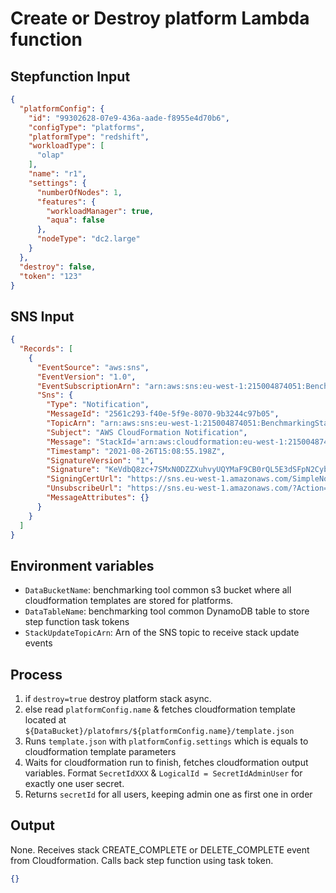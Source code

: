 # Create or Destroy platform Lambda function

## Stepfunction Input

```json
{
  "platformConfig": {
    "id": "99302628-07e9-436a-aade-f8955e4d70b6",
    "configType": "platforms",
    "platformType": "redshift",
    "workloadType": [
      "olap"
    ],
    "name": "r1",
    "settings": {
      "numberOfNodes": 1,
      "features": {
        "workloadManager": true,
        "aqua": false
      },
      "nodeType": "dc2.large"
    }
  },
  "destroy": false,
  "token": "123"
}
```

## SNS Input

```json
{
  "Records": [
    {
      "EventSource": "aws:sns",
      "EventVersion": "1.0",
      "EventSubscriptionArn": "arn:aws:sns:eu-west-1:215004874051:BenchmarkingStack-StackUpdateD4D06B42-1MEOUCBM59PEU:6a876588-32f3-4caa-a934-e99aa5a43d82",
      "Sns": {
        "Type": "Notification",
        "MessageId": "2561c293-f40e-5f9e-8070-9b3244c97b05",
        "TopicArn": "arn:aws:sns:eu-west-1:215004874051:BenchmarkingStack-StackUpdateD4D06B42-1MEOUCBM59PEU",
        "Subject": "AWS CloudFormation Notification",
        "Message": "StackId='arn:aws:cloudformation:eu-west-1:215004874051:stack/redshift-r2/b26b5fb0-067e-11ec-a16b-024d61df1881'\nTimestamp='2021-08-26T15:08:55.159Z'\nEventId='87ddb530-067f-11ec-a53d-0acc532cbdcd'\nLogicalResourceId='redshift-r2'\nNamespace='215004874051'\nPhysicalResourceId='arn:aws:cloudformation:eu-west-1:215004874051:stack/redshift-r2/b26b5fb0-067e-11ec-a16b-024d61df1881'\nPrincipalId='AROATED2KAVBSKYSYPNVX:BenchmarkingStack-CommonFunctionscreateDestroyPlat-AW52QYvnui7S'\nResourceProperties='null'\nResourceStatus='DELETE_COMPLETE'\nResourceStatusReason=''\nResourceType='AWS::CloudFormation::Stack'\nStackName='redshift-r2'\nClientRequestToken='Console-DeleteStack-67a344a9-0134-d672-74bb-de4975d5051d'\n",
        "Timestamp": "2021-08-26T15:08:55.198Z",
        "SignatureVersion": "1",
        "Signature": "KeVdbQ8zc+7SMxN0DZZXuhvyUQYMaF9CB0rQL5E3dSFpN2CybOh2hY+L+CeDwy9ixoXvQk1Uv0vyvbgg0QYCiqGjii7ANxDdSQsTxV+s+0L3atHh8silnFn5AYkRB1jplflm66i/lJoV5Y3OZ+rdXzSgbBZjvLSPoK1QuWnTocw9BeZetAJgzj7cytSlTcBfnK0Mla9+ias2YF0YlGYp0cGB89rg7jCMd6cXwe4fgmgCC0YvtPK09tc2blGVtPKB4tuHa7fi3Yf3TWzlLJBlP7kYVfCKhNAfSa8vQL//D+Ss6/N8BSK0COwA+yDVTFa1JK0SCpHK8/mYchyIgzSZ7g==",
        "SigningCertUrl": "https://sns.eu-west-1.amazonaws.com/SimpleNotificationService-010a507c1833636cd94bdb98bd93083a.pem",
        "UnsubscribeUrl": "https://sns.eu-west-1.amazonaws.com/?Action=Unsubscribe&SubscriptionArn=arn:aws:sns:eu-west-1:215004874051:BenchmarkingStack-StackUpdateD4D06B42-1MEOUCBM59PEU:6a876588-32f3-4caa-a934-e99aa5a43d82",
        "MessageAttributes": {}
      }
    }
  ]
}
```

## Environment variables

- `DataBucketName`: benchmarking tool common s3 bucket where all cloudformation templates are stored for platforms.
- `DataTableName`: benchmarking tool common DynamoDB table to store step function task tokens
- `StackUpdateTopicArn`: Arn of the SNS topic to receive stack update events

## Process

1. if `destroy=true` destroy platform stack async.
2. else read `platformConfig.name` & fetches cloudformation template located
   at `${DataBucket}/platofmrs/${platformConfig.name}/template.json`
3. Runs `template.json` with `platformConfig.settings` which is equals to cloudformation template parameters
4. Waits for cloudformation run to finish, fetches cloudformation output variables. Format `SecretIdXXX`
   & `LogicalId = SecretIdAdminUser` for exactly one user secret.
5. Returns `secretId` for all users, keeping admin one as first one in order

## Output

None. Receives stack CREATE_COMPLETE or DELETE_COMPLETE event from Cloudformation. Calls back step function using task
token.

```json
{}
```